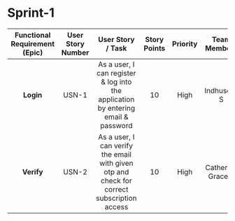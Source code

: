 # Sprint-1
 
|      **Functional Requirement (Epic)**     | User Story Number |  User Story / Task | Story Points | Priority | **Team Members** |
|:---------------------:|:------------------------------:|:---------------------:|:------------------------------:|:---------------------:|:------------------------------:|
|         **Login**        |  USN-1 | As a user, I can register & log into the application by entering email & password | 10 | High | Indhuselvi S |
|        **Verify**        |  USN-2 | As a user, I can verify the email with given otp and check for correct subscription access | 10 | High | Catherine Grace R |
